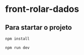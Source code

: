 # front-rolar-dados
## Para startar o projeto
~~~javascript
npm install
~~~

~~~javascript
npm run dev
~~~